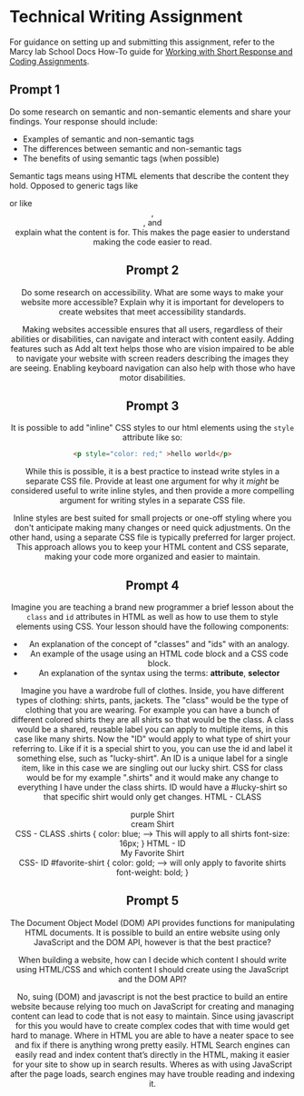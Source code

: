 # Technical Writing Assignment

For guidance on setting up and submitting this assignment, refer to the Marcy lab School Docs How-To guide for [Working with Short Response and Coding Assignments](https://marcylabschool.gitbook.io/marcy-lab-school-docs/fullstack-curriculum/how-tos/working-with-assignments#how-to-work-on-assignments).

## Prompt 1

Do some research on semantic and non-semantic elements and share your findings. Your response should include:
* Examples of semantic and non-semantic tags
* The differences between semantic and non-semantic tags
* The benefits of using semantic tags (when possible)

Semantic tags means using HTML elements that describe the content they hold. Opposed to generic tags like <div> or <span> like <header>, <article>, and <footer> explain what the content is for. This makes the page easier to understand making the code easier to read. 

## Prompt 2

Do some research on accessibility. What are some ways to make your website more accessible? Explain why it is important for developers to create websites that meet accessibility standards.

Making websites accessible ensures that all users, regardless of their abilities or disabilities, can navigate and interact with content easily. Adding features such as Add alt text helps those who are vision impaired to be able to navigate your website with screen readers describing the images they are seeing. Enabling keyboard navigation can also help with those who have motor disabilities. 

## Prompt 3

It is possible to add "inline" CSS styles to our html elements using the `style` attribute like so:

```html
<p style="color: red;" >hello world</p>
```

While this is possible, it is a best practice to instead write styles in a separate CSS file. Provide at least one argument for why it _might_ be considered useful to write inline styles, and then provide a more compelling argument for writing styles in a separate CSS file.

Inline styles are best suited for small projects or one-off styling where you don't anticipate making many changes or need quick adjustments. On the other hand, using a separate CSS file is typically preferred for larger project. This approach allows you to keep your HTML content and CSS separate, making your code more organized and easier to maintain.

## Prompt 4

Imagine you are teaching a brand new programmer a brief lesson about the `class` and `id` attributes in HTML as well as how to use them to style elements using CSS. Your lesson should have the following components:

* An explanation of the concept of "classes" and "ids" with an analogy.
* An example of the usage using an HTML code block and a CSS code block.
* An explanation of the syntax using the terms: **attribute**, **selector** 

Imagine you have a wardrobe full of clothes. Inside, you have different types of clothing: shirts, pants, jackets. The "class" would be the type of clothing that you are wearing. For example you can have a bunch of different colored shirts they are all shirts so that would be the class. A class would be a shared, reusable label you can apply to multiple items, in this case like many shirts. Now the "ID" would apply to what type of shirt your referring to. Like if it is a special shirt to you, you can use the id and label it something else, such as "lucky-shirt". An ID is a unique label for a single item, like in this case we are singling out our lucky shirt.
CSS for class would be for my example ".shirts" and it would make any change to everything I have under the class shirts. ID would have a #lucky-shirt so that specific shirt would only get changes.
HTML - CLASS
<div class="shirt">purple Shirt</div>
<div class="shirt">cream Shirt</div>
CSS - CLASS
.shirts {
  color: blue;  --> This will apply to all shirts 
  font-size: 16px;
}
HTML - ID
<div id="lucky-shirt">My Favorite Shirt</div>
CSS- ID 
#favorite-shirt {  
color: gold; --> will only apply to favorite shirts
font-weight: bold; 
}

## Prompt 5

The Document Object Model (DOM) API provides functions for manipulating HTML documents. It is possible to build an entire website using only JavaScript and the DOM API, however is that the best practice?

When building a website, how can I decide which content I should write using HTML/CSS and which content I should create using the JavaScript and the DOM API?

No, suing (DOM) and javascript is not the best practice to build an entire website because relying too much on JavaScript for creating and managing content can lead to code that is not easy to maintain. Since using javascript for this you would have to create complex codes that with time would get hard to manage. Where in HTML you are able to have a neater space to see and fix if there is anything wrong pretty easily. HTML Search engines can easily read and index content that’s directly in the HTML, making it easier for your site to show up in search results. Wheres as with using JavaScript after the page loads, search engines may have trouble reading and indexing it. 

